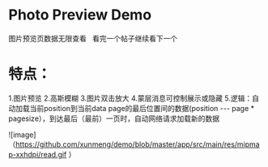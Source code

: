 # Photo Preview Demo

图片预览页数据无限查看   看完一个帖子继续看下一个


# 特点：
1.图片预览
2.高斯模糊
3.图片双击放大
4.蒙层消息可控制展示或隐藏
5.逻辑：自动加载当前position到当前data page的最后位置间的数据(position ---  page * pagesize），到达最后（最前）一页时，自动网络请求加载新的数据


![image]（https://github.com/xunmeng/demo/blob/master/app/src/main/res/mipmap-xxhdpi/read.gif ） 
